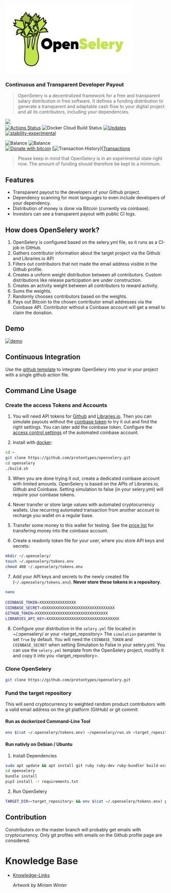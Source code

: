 <img align="middle" src="./docs/design/OpenSelery-04.png" width="400"> 

### Continuous and Transparent Developer Payout

> OpenSelery is a decentralized framework for a free and transparent salary distribution in free software. It defines a funding distribution to generate a transparent and adaptable cash flow to your digital project and all its contributors, including your dependencies.

[![](https://img.shields.io/gitter/room/protontypes/openselery)](https://gitter.im/protontypes/openselery)        
[![Actions Status](https://github.com/protontypes/openselery/workflows/openselery/badge.svg)](https://github.com/protontypes/openselery/actions) ![Docker Cloud Build Status](https://img.shields.io/docker/cloud/build/protontypes/openselery?logo=docker) [![Updates](https://pyup.io/repos/github/protontypes/openselery/shield.svg)](https://pyup.io/repos/github/protontypes/openselery/)         
[![stability-experimental](https://img.shields.io/badge/stability-experimental-orange.svg)](https://github.com/emersion/stability-badges#experimental)

![Balance](https://img.shields.io/endpoint?url=https://raw.githubusercontent.com/wiki/protontypes/openselery/openselery/balance_badge.json&style=flat&logo=bitcoin) ![Balance](https://img.shields.io/endpoint?url=https://raw.githubusercontent.com/wiki/protontypes/openselery/openselery/native_balance_badge.json&style=flat&logo=bitcoin)          
[![Donate with bitcoin](https://en.cryptobadges.io/badge/small/3PVdiyLPR7MgaeFRJLW9mfuESZS2aAPX9w)](https://en.cryptobadges.io/donate/3PVdiyLPR7MgaeFRJLW9mfuESZS2aAPX9w)
[![Transaction History](https://badgen.net/badge/icon/Transaction%20History?icon=bitcoin&label)]([Transactions](https://github.com/protontypes/openselery/wiki/Transaction-History)
> Please keep in mind that OpenSelery is in an experimental state right now. The amount of funding should therefore be kept to a minimum.

## Features

* Transparent payout to the developers of your Github project.
* Dependency scanning for most languages to even include developers of your dependency.
* Distribution of money is done via Bitcoin (currently via coinbase).
* Investors can see a transparent payout with public CI logs.

## How does OpenSelery work?

1. OpenSelery is configured based on the selery.yml file, so it runs as a CI-job in GitHub.
2. Gathers contributor information about the target project via the Github and Libraries.io API
3. Filters out contributors that not made the email address visible in the Github profile.
4. Creates a uniform weight distribution between all contributors. Custom distributions like release participation are under construction.
5. Creates an activity weight between all contributors to reward activity.
6. Sums the weights.
7. Randomly chooses contributors based on the weights.
8. Pays out Bitcoin to the chosen contributor email addresses via the Coinbase API. Contributor without a Coinbase account will get a email to claim the donation.

## Demo

[![demo](https://asciinema.org/a/qT8m8Tbvt2Fwck077FLGVjMn1.svg)](https://asciinema.org/a/qT8m8Tbvt2Fwck077FLGVjMn1?autoplay=1)


## Continuous Integration  
Use the [github template](https://github.com/protontypes/seleryexample) to integrate OpenSelery into your in your project with a single github action file.

## Command Line Usage 

### Create the access Tokens and Accounts

1. You will need API tokens for [Github](https://github.com/settings/tokens) and [Libraries.io](https://libraries.io/api). Then you can simulate payouts without the [coinbase token](https://www.coinbase.com/settings/api) to try it out and find the right settings. You can later add the coinbase token. Configure the [access control settings](https://github.com/protontypes/openselery/wiki/Coinbase-Settings) of the automated coinbase account. 

2. Install with [docker](https://docs.docker.com/install/linux/docker-ce/ubuntu/):

```bash
cd ~
git clone https://github.com/protontypes/openselery.git
cd openselery
./build.sh
```

3. When you are done trying it out, create a dedicated coinbase account with limited amounts. OpenSelery is based on the APIs of Libraries.io, Github and Coinbase. Setting simulation to false (in your selery.yml) will require your coinbase tokens.

4. Never transfer or store large values with automated cryptocurrency wallets. Use recurring automated transaction from another account to recharge you wallet on a regular base. 

5. Transfer some money to this wallet for testing. See the [price list](https://help.coinbase.com/en/coinbase/trading-and-funding/pricing-and-fees/fees.html) for transfering money into the coinbase account.

6. Create a readonly token file for your user, where you store API keys and secrets:

```bash
mkdir ~/.openselery/
touch ~/.openselery/tokens.env
chmod 400 ~/.openselery/tokens.env
```

7. Add your API keys and secrets to the newly created file (`~/.openselery/tokens.env`). **Never store these tokens in a repository**.

```bash
nano 

COINBASE_TOKEN=XXXXXXXXXXXXXXXX
COINBASE_SECRET=XXXXXXXXXXXXXXXXXXXXXXXXXXXXXXXX
GITHUB_TOKEN=XXXXXXXXXXXXXXXXXXXXXXXXXXXXXXXX
LIBRARIES_API_KEY=XXXXXXXXXXXXXXXXXXXXXXXXXXXXXXXX
```

8. Configure your distribution in the `selery.yml` file located in ~/.openselery/ or your <target_repository>
The `simulation` paramter is set `True` by default. You will need the `COINBASE_TOKEN` and `COINBASE_SECRET` when setting Simulation to False in your selery.yml. You can use the `selery.yml` template from the OpenSelery project, modifiy it and copy it into you <target_repository>.


### Clone OpenSelery
      
```bash
git clone https://github.com/protontypes/openselery.git
```  

### Fund the target repository

This will send cryptocurrency to weighted random product contributors with a valid email address on the git platform (GitHub) or git commit:

#### Run as dockerized Command-Line Tool

```bash
env $(cat ~/.openselery/tokens.env) ~/openselery/run.sh <target_repository>
```

#### Run nativly on Debian / Ubuntu

1. Install Dependencies

```bash
sudo apt update && apt install git ruby ruby-dev ruby-bundler build-essentail curl python3-pip
cd openselery
bundle install 
pip3 install -r requirements.txt
```

2. Run OpenSelery

```bash
TARGET_DIR=<target_repository> && env $(cat ~/.openselery/tokens.env) python3 selery.py --config $TARGET_DIR/selery.yml --directory $TARGET_DIR --result results
```
   

## Contribution
Constributors on the master branch will probably get emails with cryptocurrency. Only git profiles with emails on the Github profile page are considered.

# Knowledge Base
* [Knowledge-Links](https://github.com/protontypes/openselery/wiki/Knowledge-Links)

  *Artwork by Miriam Winter*
